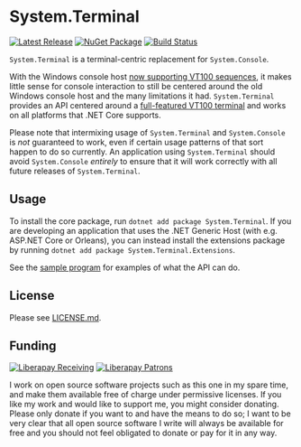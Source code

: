 # System.Terminal

[![Latest Release](https://img.shields.io/github/release/alexrp/system-terminal/all.svg)](https://github.com/alexrp/system-terminal/releases)
[![NuGet Package](https://img.shields.io/nuget/v/System.Terminal.svg)](https://www.nuget.org/packages/System.Terminal)
[![Build Status](https://github.com/alexrp/system-terminal/workflows/CI/badge.svg)](https://github.com/alexrp/system-terminal/actions?workflow=CI)

`System.Terminal` is a terminal-centric replacement for `System.Console`.

With the Windows console host [now supporting VT100 sequences][0], it makes
little sense for console interaction to still be centered around the old
Windows console host and the many limitations it had. `System.Terminal`
provides an API centered around a [full-featured VT100 terminal][1] and works
on all platforms that .NET Core supports.

Please note that intermixing usage of `System.Terminal` and `System.Console` is
*not* guaranteed to work, even if certain usage patterns of that sort happen to
do so currently. An application using `System.Terminal` should avoid
`System.Console` *entirely* to ensure that it will work correctly with all
future releases of `System.Terminal`.

[0]: https://docs.microsoft.com/en-us/windows/console/console-virtual-terminal-sequences
[1]: https://vt100.net

## Usage

To install the core package, run `dotnet add package System.Terminal`. If you
are developing an application that uses the .NET Generic Host (with e.g. ASP.NET
Core or Orleans), you can instead install the extensions package by running
`dotnet add package System.Terminal.Extensions`.

See the [sample program](src/sample) for examples of what the API can do.

## License

Please see [LICENSE.md](LICENSE.md).

## Funding

[![Liberapay Receiving](http://img.shields.io/liberapay/receives/alexrp.svg?logo=liberapay)](https://liberapay.com/alexrp/donate)
[![Liberapay Patrons](http://img.shields.io/liberapay/patrons/alexrp.svg?logo=liberapay)](https://liberapay.com/alexrp)

I work on open source software projects such as this one in my spare time, and
make them available free of charge under permissive licenses. If you like my
work and would like to support me, you might consider donating. Please only
donate if you want to and have the means to do so; I want to be very clear that
all open source software I write will always be available for free and you
should not feel obligated to donate or pay for it in any way.
